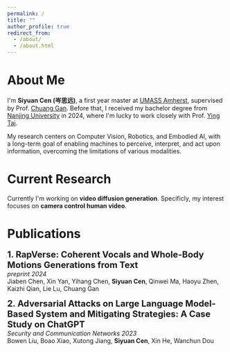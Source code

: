 ```yaml
---
permalink: /
title: ""
author_profile: true
redirect_from: 
  - /about/
  - /about.html
---
```


About Me
======
I'm **Siyuan Cen (岑思远)**, a first year master at [UMASS Amherst](https://www.umass.edu/), supervised by Prof. [Chuang Gan](https://people.csail.mit.edu/ganchuang/). Before that, I received my bachelor degree from [Nanjing University]() in 2024, where I'm lucky to work closely with Prof. [Ying Tai](https://tyshiwo.github.io/).

My research centers on Computer Vision, Robotics, and Embodied AI, with a long-term goal of enabling machines to perceive, interpret, and act upon information, overcoming the limitations of various modalities.

Current Research
======
Currently I'm working on **video diffusion generation**. Specificly, my interest focuses on **camera control human video**. 

Publications
======
**<span style="font-size: 20px;">1. RapVerse: Coherent Vocals and Whole-Body Motions Generations from Text</span>**<br>
*preprint 2024*<br>
Jiaben Chen, Xin Yan, Yihang Chen, **Siyuan Cen**, Qinwei Ma, Haoyu Zhen, Kaizhi Qian, Lie Lu, Chuang Gan

**<span style="font-size: 20px;">2. Adversarial Attacks on Large Language Model-Based System and Mitigating Strategies: A Case Study on ChatGPT</span>**<br>
*Security and Communication Networks 2023*<br>
Bowen Liu, Boao Xiao, Xutong Jiang, **Siyuan Cen**, Xin He, Wanchun Dou
